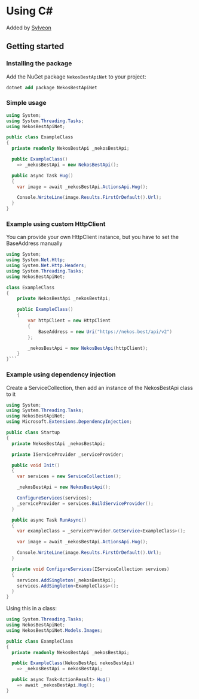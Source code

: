 # Using C#

Added by [Sylveon](https://github.com/Sylveon76)

## Getting started

### Installing the package

Add the NuGet package `NekosBestApiNet` to your project:

```ps
dotnet add package NekosBestApiNet
```

### Simple usage


```cs
using System;
using System.Threading.Tasks;
using NekosBestApiNet;

public class ExampleClass
{
  private readonly NekosBestApi _nekosBestApi;

  public ExampleClass() 
    => _nekosBestApi = new NekosBestApi();

  public async Task Hug() 
  {
    var image = await _nekosBestApi.ActionsApi.Hug();

    Console.WriteLine(image.Results.FirstOrDefault().Url);
  }
}
```

### Example using custom HttpClient

You can provide your own HttpClient instance, but you have to set the BaseAddress manually

```cs
using System;
using System.Net.Http;
using System.Net.Http.Headers;
using System.Threading.Tasks;
using NekosBestApiNet;

class ExampleClass
{
    private NekosBestApi _nekosBestApi;

    public ExampleClass()
    {
        var httpClient = new HttpClient
        {
            BaseAddress = new Uri("https://nekos.best/api/v2")
        };

        _nekosBestApi = new NekosBestApi(httpClient);
    }
}```
```

### Example using dependency injection

Create a ServiceCollection, then add an instance of the NekosBestApi class to it


```cs
using System;
using System.Threading.Tasks;
using NekosBestApiNet;
using Microsoft.Extensions.DependencyInjection;

public class Startup 
{
  private NekosBestApi _nekosBestApi;

  private IServiceProvider _serviceProvider;

  public void Init() 
  {
    var services = new ServiceCollection();

    _nekosBestApi = new NekosBestApi();

    ConfigureServices(services);
    _serviceProvider = services.BuildServiceProvider();
  }

  public async Task RunAsync() 
  {
    var exampleClass = _serviceProvider.GetService<ExampleClass>();

    var image = await _nekosBestApi.ActionsApi.Hug();

    Console.WriteLine(image.Results.FirstOrDefault().Url);
  }

  private void ConfigureServices(IServiceCollection services) 
  {
    services.AddSingleton(_nekosBestApi);
    services.AddSingleton<ExampleClass>();
  }
}
```

Using this in a class:

```cs
using System.Threading.Tasks;
using NekosBestApiNet;
using NekosBestApiNet.Models.Images;

public class ExampleClass 
{
  private readonly NekosBestApi _nekosBestApi;

  public ExampleClass(NekosBestApi nekosBestApi) 
    => _nekosBestApi = nekosBestApi;

  public async Task<ActionResult> Hug()
    => await _nekosBestApi.Hug();
}
```

[0]: https://img.shields.io/nuget/v/NekosBestApiNet?style=flat-square

[1]: https://www.nuget.org/packages/NekosBestApiNet

[2]: https://img.shields.io/nuget/dt/NekosBestApiNet?style=flat-square
